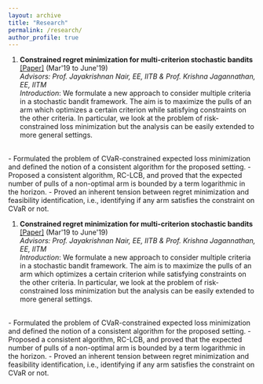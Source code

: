```yaml
---
layout: archive
title: "Research"
permalink: /research/
author_profile: true
---
```


1. **Constrained regret minimization for multi-criterion stochastic bandits** [[Paper]](https://arxiv.org/abs/2006.09649)
(Mar'19 to June'19) <br>
*Advisors: Prof. Jayakrishnan Nair, EE, IITB & Prof. Krishna Jagannathan, EE, IITM* <br>
*Introduction*: We formulate a new approach to consider multiple criteria in a stochastic bandit framework. The aim is to maximize the pulls of an arm which optimizes a certain criterion while satisfying constraints on the other criteria. In particular, we look at the problem of risk-constrained loss minimization but the analysis can be easily extended to more general settings. 
 <br>
- Formulated the problem of CVaR-constrained expected loss minimization and defined the notion of a consistent algorithm for the proposed setting. 
- Proposed a consistent algorithm, RC-LCB, and proved that the expected number of pulls of a non-optimal arm is bounded by a term logarithmic in the horizon.  
- Proved an inherent tension between regret minimization and feasibility identification, i.e., identifying if any
arm satisfies the constraint on CVaR or not.

1. **Constrained regret minimization for multi-criterion stochastic bandits** [[Paper]](https://arxiv.org/abs/2006.09649)
(Mar'19 to June'19) <br>
*Advisors: Prof. Jayakrishnan Nair, EE, IITB & Prof. Krishna Jagannathan, EE, IITM* <br>
*Introduction*: We formulate a new approach to consider multiple criteria in a stochastic bandit framework. The aim is to maximize the pulls of an arm which optimizes a certain criterion while satisfying constraints on the other criteria. In particular, we look at the problem of risk-constrained loss minimization but the analysis can be easily extended to more general settings. 
 <br>
- Formulated the problem of CVaR-constrained expected loss minimization and defined the notion of a consistent algorithm for the proposed setting. 
- Proposed a consistent algorithm, RC-LCB, and proved that the expected number of pulls of a non-optimal arm is bounded by a term logarithmic in the horizon.  
- Proved an inherent tension between regret minimization and feasibility identification, i.e., identifying if any
arm satisfies the constraint on CVaR or not.